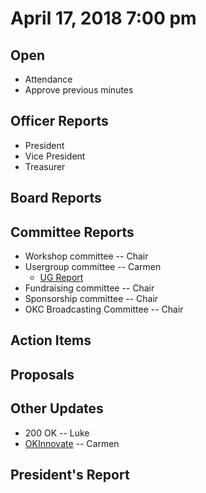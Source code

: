 # April 17, 2018 7:00 pm

## Open
* Attendance
* Approve previous minutes

## Officer Reports
* President
* Vice President
* Treasurer

## Board Reports

## Committee Reports

* Workshop committee -- Chair
* Usergroup committee -- Carmen
    - [UG Report](./committee_reports/04_usergroup.md)
* Fundraising committee -- Chair
* Sponsorship committee -- Chair
* OKC Broadcasting Committee -- Chair

## Action Items

## Proposals

## Other Updates
* 200 OK -- Luke
* [OKInnovate](https://www.okinnovate.com/) -- Carmen

## President's Report 
